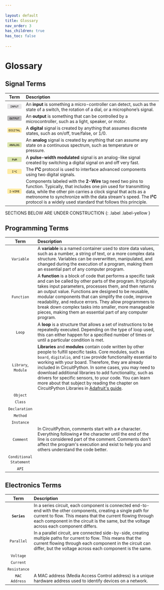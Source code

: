 ```yaml
---

layout: default
title: Glossary
nav_order: 3
has_children: true
has_toc: false

---
```


# Glossary

 ## Signal Terms

|              Term              | Description                                                  |
| :----------------------------: | :----------------------------------------------------------- |
|   ![Input](assets/input.png)   | An **input** is something a micro-controller can detect, such as the state of a switch, the rotation of a dial, or a microphone’s signal. |
|  ![Output](assets/output.png)  | An **output** is something that can be controlled by a microcontroller, such as a light, speaker, or motor. |
| ![Digital](assets/digital.png) | A **digital** signal is created by anything that assumes discrete states, such as on/off, true/false, or 1/0. |
|  ![Analog](assets/analog.png)  | An **analog** signal is created by anything that can assume any state on a continuous spectrum, such as temperature or pressure. |
|     ![PWM](assets/pwm.png)     | A **pulse-width modulated** signal is an analog-like signal created by switching a digital signal on and off very fast. |
|     ![I²C](assets/iic.png)     | The **I²C** protocol is used to interface advanced components using two digital signals. |
| ![Two Wire](assets/2wire.png)  | Components labeled with the **2-Wire** tag need two pins to function. Typically, that includes one pin used for transmitting data, while the other pin carries a clock signal that acts as a metronome to synchronize with the data stream's speed. The **I²C** protocol is a widely used standard that follows this principle. |

SECTIONS BELOW ARE UNDER CONSTRUCTION
{: .label .label-yellow }

## Programming Terms


|          Term           | Description                                                  |
| :---------------------: | :----------------------------------------------------------- |
|       `Variable`        | A **variable** is a named container used to store data values, such as a number, a string of text, or a more complex data structure. Variables can be overwritten, manipulated, and changed during the execution of a program, making them an essential part of any computer program. |
|       `Function`        | A **function** is a block of code that performs a specific task and can be called by other parts of the program. It typically takes input  parameters, processes them, and then returns an output value. Functions  are designed to be reusable, modular components that can simplify the  code, improve readability, and reduce errors. They allow programmers to  break down complex tasks into smaller, more manageable pieces, making  them an essential part of any computer program. |
|         `Loop`          | A **loop** is a structure that allows a set of instructions to be  repeatedly executed. Depending on the type of loop used, this can either happen for a specified number of times or until a particular condition is met. |
|   `Library`, `Module`   | **Libraries** and **modules** contain code written by other people to fulfill specific tasks. Core modules, such as `board`, `digitalio`, and `time` provide functionality essential to working with your board. Therefore, they are already included in CircuitPython. In some cases, you may need to download additional libraries to add functionality, such as drivers for specific sensors, to your code. You can learn more about that subject by reading the chapter on CircuitPython Libraries in [Adafruit's guide](learn.adafruit.com/welcome-to-circuitpython/circuitpython-libraries). |
|        `Object`         |                                                              |
|         `Class`         |                                                              |
|      `Declaration`      |                                                              |
|        `Method`         |                                                              |
|       `Instance`        |                                                              |
|        `Comment`        | In CircuitPython, comments start with a `#` character. Everything following `#` the character until the end of the line is considered part of the comment. Comments don't affect the program's execution and exist to help you and others understand the code better. |
| `Conditional Statement` |                                                              |
|          `API`          |                                                              |

## Electronics Terms

| Term | Description |
| :--------: | :----------------------------------------------------------- |
| **`Series`** | In a series circuit, each component is connected end-to-end with the other components, creating a single path for current to flow. This means that the current flowing through each component in the circuit is the same, but the voltage across each component differs. |
| `Parallel` | In a parallel circuit, are connected side-by-side, creating multiple paths for current to flow. This means that the current flowing through each component in the circuit can differ, but the voltage across each component is the same. |
| `Voltage`  |                                                              |
| `Current`  |                                                              |
| `Resistance` |                                                              |
| `MAC Address` | A MAC address (Media Access Control address) is a unique hardware address used to identify devices on a network. |
